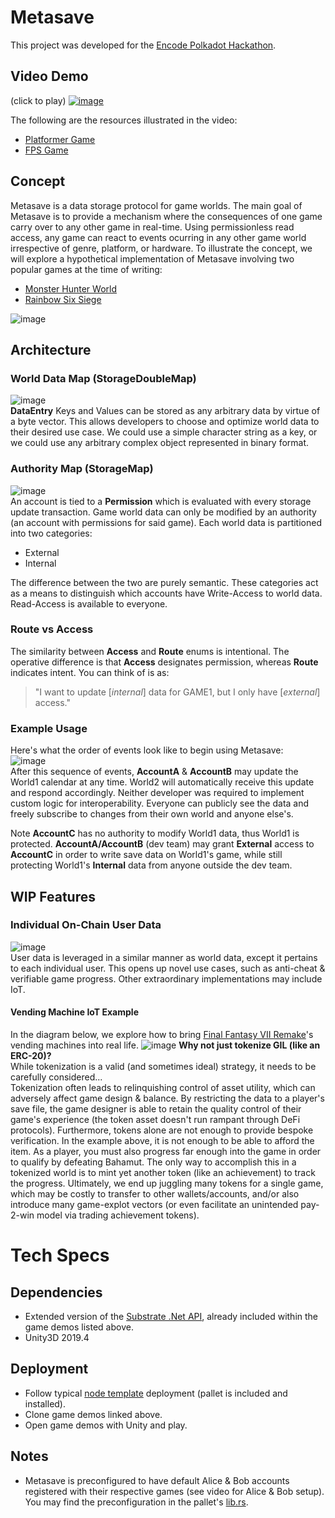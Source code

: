 # Metasave
This project was developed for the [Encode Polkadot Hackathon](https://www.encode.club/polkadot-club-hackathon). 
## Video Demo
(click to play)
[![image](https://user-images.githubusercontent.com/1028926/139475111-90bc8c40-ef4a-4c10-a520-7ff8d3468668.png)](https://www.youtube.com/watch?v=oZd8Vu2ZqiQ)

The following are the resources illustrated in the video:
* [Platformer Game](https://dev.azure.com/bonillakelvin/MetaSave/_git/Polkadot_Platformer)
* [FPS Game](https://dev.azure.com/bonillakelvin/MetaSave/_git/Polkadot_FPS)

## Concept
Metasave is a data storage protocol for game worlds. The main goal of Metasave is to provide a mechanism where the consequences of one game carry over to any other game in real-time. Using permissionless read access, any game can react to events ocurring in any other game world irrespective of genre, platform, or hardware. To illustrate the concept, we will explore a hypothetical implementation of Metasave involving two popular games at the time of writing: 
* [Monster Hunter World](http://www.monsterhunterworld.com/us/)
* [Rainbow Six Siege](https://www.ubisoft.com/en-gb/game/rainbow-six/siege)

![image](https://user-images.githubusercontent.com/1028926/138626583-67dbe1a2-6991-43bc-bfd9-f45712ea6b8e.png)

## Architecture
### World Data Map (StorageDoubleMap)
![image](https://user-images.githubusercontent.com/1028926/138798123-5ba5866e-e222-4d33-a4a8-facd31159213.png)  
**DataEntry** Keys and Values can be stored as any arbitrary data by virtue of a byte vector. This allows developers to choose and optimize world data to their desired use case. We could use a simple character string as a key, or we could use any arbitrary complex object represented in binary format.
### Authority Map (StorageMap)
![image](https://user-images.githubusercontent.com/1028926/138798404-5e994e26-8d95-4a24-a150-d7ea4717105c.png)  
An account is tied to a **Permission** which is evaluated with every storage update transaction. Game world data can only be modified by an authority (an account with permissions for said game). Each world data is partitioned into two categories:
* External
* Internal

The difference between the two are purely semantic. These categories act as a means to distinguish which accounts have Write-Access to world data. Read-Access is available to everyone.

### Route vs Access  
The similarity between **Access** and **Route** enums is intentional. The operative difference is that **Access** designates permission, whereas **Route** indicates intent. You can think of is as:

> "I want to update [*internal*] data for GAME1, but I only have [*external*] access."

### Example Usage
Here's what the order of events look like to begin using Metasave:  
![image](https://user-images.githubusercontent.com/1028926/138800337-314bd68c-d573-46a2-b71c-dfa341920ce9.png)  
After this sequence of events, **AccountA** & **AccountB** may update the World1 calendar at any time. World2 will automatically receive this update and respond accordingly. 
Neither developer was required to implement custom logic for interoperability. Everyone can publicly see the data and freely subscribe to changes from their own world and anyone else's.  

Note **AccountC** has no authority to modify World1 data, thus World1 is protected. **AccountA/AccountB** (dev team) may grant **External** access to **AccountC** in order to write save data on World1's game, while still protecting World1's **Internal** data from anyone outside the dev team. 


## WIP Features
### Individual On-Chain User Data
![image](https://user-images.githubusercontent.com/1028926/139700828-55fd4e44-3eb1-4b1c-af8d-83558fa4cc32.png)  
User data is leveraged in a similar manner as world data, except it pertains to each individual user. This opens up novel use cases, such as anti-cheat & verifiable game progress. Other extraordinary implementations may include IoT.

#### Vending Machine IoT Example
In the diagram below, we explore how to bring [Final Fantasy VII Remake](https://www.playstation.com/en-us/games/final-fantasy-vii-remake/)'s vending machines into real life. 
![image](https://user-images.githubusercontent.com/1028926/139705304-0e95736c-9843-4a55-ac29-c593a15854f2.png)
**Why not just tokenize GIL (like an ERC-20)?**  
While tokenization is a valid (and sometimes ideal) strategy, it needs to be carefully considered...  
Tokenization often leads to relinquishing control of asset utility, which can adversely affect game design & balance. By restricting the data to a player's save file, the game designer is able to retain the quality control of their game's experience (the token asset doesn't run rampant through DeFi protocols). Furthermore, tokens alone are not enough to provide bespoke verification. In the example above, it is not enough to be able to afford the item. As a player, you must also progress far enough into the game in order to qualify by defeating Bahamut. The only way to accomplish this in a tokenized world is to mint yet another token (like an achievement) to track the progress. Ultimately, we end up juggling many tokens for a single game, which may be costly to transfer to other wallets/accounts, and/or also introduce many game-explot vectors (or even facilitate an unintended pay-2-win model via trading achievement tokens).

# Tech Specs
## Dependencies
*  Extended version of the [Substrate .Net API](https://github.com/ajuna-network/SubstrateNetApi), already included within the game demos listed above.
*  Unity3D 2019.4

## Deployment
*  Follow typical [node template](https://github.com/substrate-developer-hub/substrate-node-template) deployment (pallet is included and installed).
*  Clone game demos linked above.
*  Open game demos with Unity and play.

## Notes
*  Metasave is preconfigured to have default Alice & Bob accounts registered with their respective games (see video for Alice & Bob setup). You may find the preconfiguration in the pallet's [lib.rs](https://github.com/kilogold/HackWeek-Sept2021/blob/daba356a66f1b5115c699543270c48332e3b2db4/pallets/template/src/lib.rs#L148).
